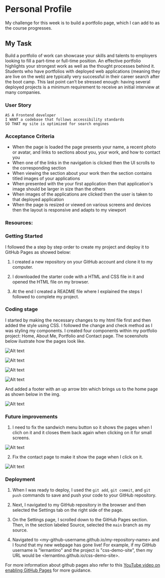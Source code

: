 # Personal Profile

My challenge for this week is to build a portfolio page, which I can add to as the course progresses.

## My Task

Build a portfolio of work can showcase your skills and talents to employers looking to fill a part-time or full-time position. An effective portfolio highlights your strongest work as well as the thought processes behind it. Students who have portfolios with deployed web applications (meaning they are live on the web) are typically very successful in their career search after the boot camp. This last point can’t be stressed enough: having several deployed projects is a minimum requirement to receive an initial interview at many companies.

### User Story

```
AS A Frontend developer
I WANT a codebase that follows accessibility standards
SO THAT my site is optimized for search engines
```

### Acceptance Criteria

- When the page is loaded the page presents your name, a recent photo or avatar, and links to sections about you, your work, and how to contact you
- When one of the links in the navigation is clicked then the UI scrolls to the corresponding section
- When viewing the section about your work then the section contains titled images of your applications
- When presented with the your first application then that application's image should be larger in size than the others
- When images of the applications are clicked then the user is taken to that deployed application
- When the page is resized or viewed on various screens and devices then the layout is responsive and adapts to my viewport

### Resources:



### Getting Started

I followed the a step by step order to create my project and deploy it to GitHub Pages as showed below:

1. I created a new repository on your GitHub account and clone it to my computer.

2. I downloaded the starter code with a HTML and CSS file in it and opened the HTML file on my browser.

3. At the end I created a README file where I explained the steps I followed to complete my project.


### Coding stage

I started by making the necessary changes to my html file first and then added the style using CSS. I followed the change and check method as I was styling my components. I created four components within my portfolio project: Home, About Me, Portfolio and Contact page. The sceenshots below ilustrate how the pages look like. 

![Alt text](<Screenshot 2023-11-28 at 19.31.26.png>)

![Alt text](<Screenshot 2023-11-29 at 12.26.19.png>)

![Alt text](<Screenshot 2023-11-29 at 12.17.37.png>)

![Alt text](<Screenshot 2023-11-29 at 12.18.21.png>)

 And added a footer with an up arrow btn which brings us to the home page as shown below in the img.

 ![Alt text](<Screenshot 2023-11-29 at 14.05.54.png>) 



### Future improvements

1. I need to fix the sandwich menu button so it shows the pages when I clich on it and it closes them back again when clicking on it for small screens.

![Alt text](<Screenshot 2023-11-29 at 14.11.53.png>)

2. Fix the contact page to make it show the page when I click on it.

![Alt text](<Screenshot 2023-11-29 at 12.19.35.png>)


### Deployment

1. When I was ready to deploy, I used the `git add`, `git commit`, and `git push` commands to save and push your code to your GitHub repository.

2. Next, I navigated to my GitHub repository in the browser and then selected the Settings tab on the right side of the page.

3. On the Settings page, I scrolled down to the GitHub Pages section. Then, in the section labeled Source, selected the `main` branch as my source.

4. Navigated to <my-github-username.github.io/my-repository-name> and I found that my new webpage has gone live! For example, if my GitHub username is "lernantino" and the project is "css-demo-site", then my URL would be <lernantino.github.io/css-demo-site>.

For more information about github pages also refer to this [YouTube video on enabling GitHub Pages](https://youtu.be/P4Mu1t5rIXg) for more guidance.


